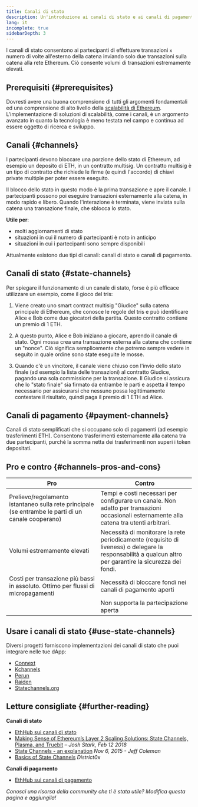 ```yaml
---
title: Canali di stato
description: Un'introduzione ai canali di stato e ai canali di pagamento come soluzione di scalabilità, attualmente utilizzata dalla comunità Ethereum.
lang: it
incomplete: true
sidebarDepth: 3
---
```


I canali di stato consentono ai partecipanti di effettuare transazioni `x` numero di volte all'esterno della catena inviando solo due transazioni sulla catena alla rete Ethereum. Ciò consente volumi di transazioni estremamente elevati.

## Prerequisiti {#prerequisites}

Dovresti avere una buona comprensione di tutti gli argomenti fondamentali ed una comprensione di alto livello della [scalabilità di Ethereum](/developers/docs/scaling/). L'implementazione di soluzioni di scalabilità, come i canali, è un argomento avanzato in quanto la tecnologia è meno testata nel campo e continua ad essere oggetto di ricerca e sviluppo.

## Canali {#channels}

I partecipanti devono bloccare una porzione dello stato di Ethereum, ad esempio un deposito di ETH, in un contratto multisig. Un contratto multisig è un tipo di contratto che richiede le firme (e quindi l'accordo) di chiavi private multiple per poter essere eseguito.

Il blocco dello stato in questo modo è la prima transazione e apre il canale. I partecipanti possono poi eseguire transazioni esternamente alla catena, in modo rapido e libero. Quando l'interazione è terminata, viene inviata sulla catena una transazione finale, che sblocca lo stato.

**Utile per**:

- molti aggiornamenti di stato
- situazioni in cui il numero di partecipanti è noto in anticipo
- situazioni in cui i partecipanti sono sempre disponibili

Attualmente esistono due tipi di canali: canali di stato e canali di pagamento.

## Canali di stato {#state-channels}

Per spiegare il funzionamento di un canale di stato, forse è più efficace utilizzare un esempio, come il gioco del tris:

1. Viene creato uno smart contract multisig "Giudice" sulla catena principale di Ethereum, che conosce le regole del tris e può identificare Alice e Bob come due giocatori della partita. Questo contratto contiene un premio di 1 ETH.

2. A questo punto, Alice e Bob iniziano a giocare, aprendo il canale di stato. Ogni mossa crea una transazione esterna alla catena che contiene un "nonce". Ciò significa semplicemente che potremo sempre vedere in seguito in quale ordine sono state eseguite le mosse.

3. Quando c'è un vincitore, il canale viene chiuso con l'invio dello stato finale (ad esempio la lista delle transazioni) al contratto Giudice, pagando una sola commissione per la transazione. Il Giudice si assicura che lo "stato finale" sia firmato da entrambe le parti e aspetta il tempo necessario per assicurarsi che nessuno possa legittimamente contestare il risultato, quindi paga il premio di 1 ETH ad Alice.

## Canali di pagamento {#payment-channels}

Canali di stato semplificati che si occupano solo di pagamenti (ad esempio trasferimenti ETH). Consentono trasferimenti esternamente alla catena tra due partecipanti, purché la somma netta dei trasferimenti non superi i token depositati.

## Pro e contro {#channels-pros-and-cons}

| Pro                                                                                                 | Contro                                                                                                                                                    |
| --------------------------------------------------------------------------------------------------- | --------------------------------------------------------------------------------------------------------------------------------------------------------- |
| Prelievo/regolamento istantaneo sulla rete principale (se entrambe le parti di un canale cooperano) | Tempi e costi necessari per configurare un canale. Non adatto per transazioni occasionali esternamente alla catena tra utenti arbitrari.                  |
| Volumi estremamente elevati                                                                         | Necessità di monitorare la rete periodicamente (requisito di liveness) o delegare la responsabilità a qualcun altro per garantire la sicurezza dei fondi. |
| Costi per transazione più bassi in assoluto. Ottimo per flussi di micropagamenti                    | Necessità di bloccare fondi nei canali di pagamento aperti                                                                                                |
|                                                                                                     | Non supporta la partecipazione aperta                                                                                                                     |

## Usare i canali di stato {#use-state-channels}

Diversi progetti forniscono implementazioni dei canali di stato che puoi integrare nelle tue dApp:

- [Connext](https://connext.network/)
- [Kchannels](https://www.kchannels.io/)
- [Perun](https://perun.network/)
- [Raiden](https://raiden.network/)
- [Statechannels.org](https://statechannels.org/)

## Letture consigliate {#further-reading}

**Canali di stato**

- [EthHub sui canali di stato](https://docs.ethhub.io/ethereum-roadmap/layer-2-scaling/state-channels/)
- [Making Sense of Ethereum’s Layer 2 Scaling Solutions: State Channels, Plasma, and Truebit](https://medium.com/l4-media/making-sense-of-ethereums-layer-2-scaling-solutions-state-channels-plasma-and-truebit-22cb40dcc2f4) _– Josh Stark, Feb 12 2018_
- [State Channels - an explanation](https://www.jeffcoleman.ca/state-channels/) _Nov 6, 2015 - Jeff Coleman_
- [Basics of State Channels](https://education.district0x.io/general-topics/understanding-ethereum/basics-state-channels/) _District0x_

**Canali di pagamento**

- [EthHub sui canali di pagamento](https://docs.ethhub.io/ethereum-roadmap/layer-2-scaling/payment-channels/)

_Conosci una risorsa della community che ti è stata utile? Modifica questa pagina e aggiungila!_
